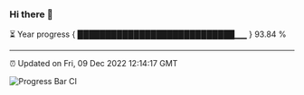 ### Hi there 👋

⏳ Year progress { ████████████████████████████▁▁ } 93.84 %

---

⏰ Updated on Fri, 09 Dec 2022 12:14:17 GMT

![Progress Bar CI](https://github.com/Shyam-Makwana/GitHub-Actions-Demo/workflows/Progress%20Bar%20CI/badge.svg)
